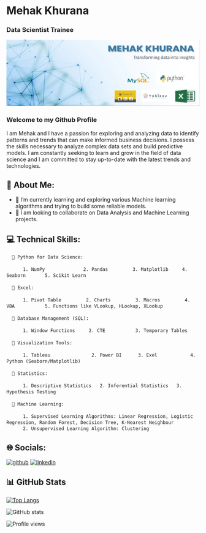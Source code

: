 # Mehak Khurana
### Data Scientist Trainee 

![Data Scientist Trainee ](https://github.com/MehakKhurana17/MehakKhurana17/blob/main/Image%20banner.jpg)


### Welcome to my Github Profile

I am Mehak and I have a passion for exploring and analyzing data to identify patterns and trends that can make informed business decisions. I possess the skills necessary to analyze complex data sets and build predictive models. I am constantly seeking to learn and grow in the field of data science and I am committed to stay up-to-date with the latest trends and technologies.

## 🔗 About Me:

- 🌱 I’m currently learning and exploring various Machine learning algorithms and trying to build some reliable models.
- 🌱 I am looking to collaborate on Data Analysis and Machine Learning projects.


## 💻 Technical Skills: 
      📌 Python for Data Science: 
      
          1. NumPy              2. Pandas         3. Matplotlib     4. Seaborn       5. Scikit Learn
            
      📌 Excel: 
      
          1. Pivot Table         2. Charts         3. Macros         4. VBA           5. Functions like VLookup, HLookup, XLookup
                
      📌 Database Management (SQL):
      
          1. Window Functions     2. CTE           3. Temporary Tables
     
      📌 Visualization Tools:
      
          1. Tableau               2. Power BI      3. Exel            4. Python (Seaborn/Matplotlib)
      
      📌 Statistics:
      
          1. Descriptive Statistics   2. Inferential Statistics   3. Hypothesis Testing
      
      📌 Machine Learning:
      
          1. Supervised Learning Algorithms: Linear Regression, Logistic Regression, Random Forest, Decision Tree, K-Nearest Neighbour
          2. Unsupervised Learning Algorithm: Clustering

## 🌐 Socials:

[<img src='https://cdn.jsdelivr.net/npm/simple-icons@3.0.1/icons/github.svg' alt='github' height='40'>](https://github.com/https://github.com/MehakKhurana17)  [<img src='https://cdn.jsdelivr.net/npm/simple-icons@3.0.1/icons/linkedin.svg' alt='linkedin' height='40'>](https://www.linkedin.com/in/mehak2000/)  

## 📊 GitHub Stats

[![Top Langs](https://github-readme-stats.vercel.app/api/top-langs/?username=MehakKhurana17)](https://github.com/anuraghazra/github-readme-stats)

![GitHub stats](https://github-readme-stats.vercel.app/api?username=MehakKhurana17&show_icons=true)  

![Profile views](https://gpvc.arturio.dev/MehakKhurana17)  
